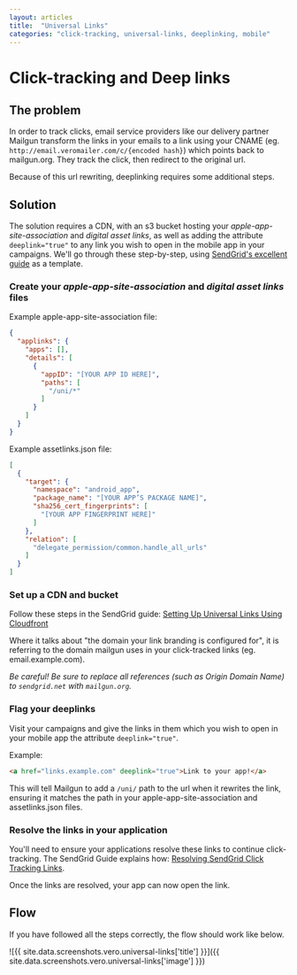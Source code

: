 ```yaml
---
layout: articles
title:  "Universal Links"
categories: "click-tracking, universal-links, deeplinking, mobile"
---
```


# Click-tracking and Deep links

## The problem

In order to track clicks, email service providers like our delivery partner Mailgun transform the links in your emails to a link using your CNAME (eg. `http://email.veromailer.com/c/{encoded hash}`) which points back to mailgun.org. They track the click, then redirect to the original url.

Because of this url rewriting, deeplinking requires some additional steps.

## Solution

The solution requires a CDN, with an s3 bucket hosting your _apple-app-site-association_ and _digital asset links_, as well as adding the attribute `deeplink="true"` to any link you wish to open in the mobile app in your campaigns. We'll go through these step-by-step, using [SendGrid's excellent guide](https://sendgrid.com/docs/ui/sending-email/universal-links) as a template.

### Create your _apple-app-site-association_ and _digital asset links_ files

Example apple-app-site-association file:

```json
{
  "applinks": {
    "apps": [],
    "details": [
      {
        "appID": "[YOUR APP ID HERE]",
        "paths": [
          "/uni/*"
        ]
      }
    ]
  }
}
```

Example assetlinks.json file:

```json
[
  {
    "target": {
      "namespace": "android_app",
      "package_name": "[YOUR APP’S PACKAGE NAME]",
      "sha256_cert_fingerprints": [
        "[YOUR APP FINGERPRINT HERE]"
      ]
    },
    "relation": [
      "delegate_permission/common.handle_all_urls"
    ]
  }
]
```


### Set up a CDN and bucket

Follow these steps in the SendGrid guide: [Setting Up Universal Links Using Cloudfront](https://sendgrid.com/docs/ui/sending-email/universal-links/#setting-up-universal-links-using-cloudfront)

Where it talks about "the domain your link branding is configured for", it is referring to the domain mailgun uses in your click-tracked links (eg. email.example.com).

*Be careful! Be sure to replace all references (such as Origin Domain Name) to `sendgrid.net` with `mailgun.org`.*

### Flag your deeplinks

Visit your campaigns and give the links in them which you wish to open in your mobile app the attribute `deeplink="true"`.

Example:

```html
<a href="links.example.com" deeplink="true">Link to your app!</a>
```

This will tell Mailgun to add a `/uni/` path to the url when it rewrites the link, ensuring it matches the path in your apple-app-site-association and assetlinks.json files.

### Resolve the links in your application

You'll need to ensure your applications resolve these links to continue click-tracking. The SendGrid Guide explains how: [Resolving SendGrid Click Tracking Links](https://sendgrid.com/docs/ui/sending-email/universal-links/#resolving-sendgrid-click-tracking-links).

Once the links are resolved, your app can now open the link.

## Flow

If you have followed all the steps correctly, the flow should work like below.

![{{ site.data.screenshots.vero.universal-links['title'] }}]({{ site.data.screenshots.vero.universal-links['image'] }})
